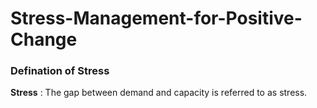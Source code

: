 # Stress-Management-for-Positive-Change

### Defination of Stress 

**Stress** : The gap between demand and capacity is referred to as stress.
